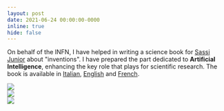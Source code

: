 ```yaml
---
layout: post
date: 2021-06-24 00:00:00-0000
inline: true
hide: false
---
```


On behalf of the INFN, I have helped in writing a science book for [Sassi Junior](https://www.sassijunior.com/en/) about "inventions". I have prepared the part dedicated to **Artificial Intelligence**, enhancing the key role that plays for scientific research. The book is available in [Italian](https://www.sassijunior.com/it/atlanti/5369-cosa-come-perche-invenzioni.html), [English](https://www.sassijunior.com/en/categorie/5368-what-how-why-inventions.html) and [French](https://www.sassijunior.fr/atlas/5160-quoi-comment-pourquoi-les-inventions.html). 

<div class="row mt-3 align-items-center justify-content-sm-center">
    <div class="col-sm-4 mt-3 mt-md-0">
        <img class="img-fluid rounded z-depth-1" src="{{ site.baseurl }}/assets/img/sassijunior_book_ITA.jpg">
    </div>
    <div class="col-sm-4 mt-3 mt-md-0">
        <img class="img-fluid rounded z-depth-1" src="{{ site.baseurl }}/assets/img/sassijunior_book_ENG.jpg">
    </div>
    <div class="col-sm-4 mt-3 mt-md-0">
        <img class="img-fluid rounded z-depth-1" src="{{ site.baseurl }}/assets/img/sassijunior_book_FRA.jpg">
    </div>
</div>
